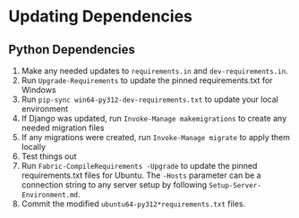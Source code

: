 Updating Dependencies
=====================

Python Dependencies
-------------------

1. Make any needed updates to `requirements.in` and `dev-requirements.in`.
1. Run `Upgrade-Requirements` to update the pinned requirements.txt for Windows
1. Run `pip-sync win64-py312-dev-requirements.txt` to update your local environment
1. If Django was updated, run `Invoke-Manage makemigrations` to create any needed migration files
1. If any migrations were created, run `Invoke-Manage migrate` to apply them locally
1. Test things out
1. Run `Fabric-CompileRequirements -Upgrade` to update the pinned requirements.txt files for Ubuntu.
The `-Hosts` parameter can be a connection string to any server setup by following `Setup-Server-Environment.md`.
1. Commit the modified `ubuntu64-py312*requirements.txt` files.
